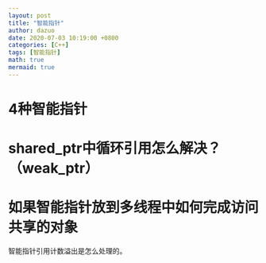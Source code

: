 ```yaml
---
layout: post
title: "智能指针"
author: dazuo
date: 2020-07-03 10:19:00 +0800
categories: [C++]
tags: [智能指针]
math: true
mermaid: true
---
```


# 4种智能指针

# shared_ptr中循环引用怎么解决？（weak_ptr）

# 如果智能指针放到多线程中如何完成访问共享的对象

智能指针引用计数溢出是怎么处理的。

